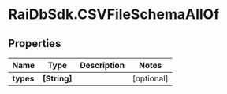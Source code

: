 # RaiDbSdk.CSVFileSchemaAllOf

## Properties

Name | Type | Description | Notes
------------ | ------------- | ------------- | -------------
**types** | **[String]** |  | [optional] 


